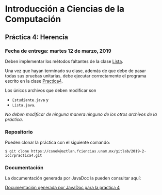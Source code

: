 Introducción a Ciencias de la Computación
=========================================

Práctica 4: Herencia
---------------------

### Fecha de entrega: martes 12 de marzo, 2019

Deben implementar los métodos faltantes de la clase
[Lista](https://aztlan.fciencias.unam.mx/gitlab/2019-2-icc/practica4/blob/master/src/main/java/mx/unam/ciencias/icc/Lista.java).

Una vez que hayan terminado su clase, además de que debe de pasar todas sus
pruebas unitarias, debe ejecutar correctamente el programa escrito en la clase
[Practica4](https://aztlan.fciencias.unam.mx/gitlab/2019-2-icc/practica4/blob/master/src/main/java/mx/unam/ciencias/icc/Practica4.java).

Los únicos archivos que deben modificar son

* `Estudiante.java` y
* `Lista.java`.

*No deben modificar de ninguna manera ninguno de los otros archivos de la
práctica*.

### Repositorio

Pueden clonar la práctica con el siguiente comando:

```shell
$ git clone https://canek@aztlan.fciencias.unam.mx/gitlab/2019-2-icc/practica4.git
```

### Documentación

La documentación generada por JavaDoc la pueden consultar aquí:

[Documentación generada por JavaDoc para la práctica 4](https://aztlan.fciencias.unam.mx/~canek/2019-2-icc/practica4/apidocs/index.html)
